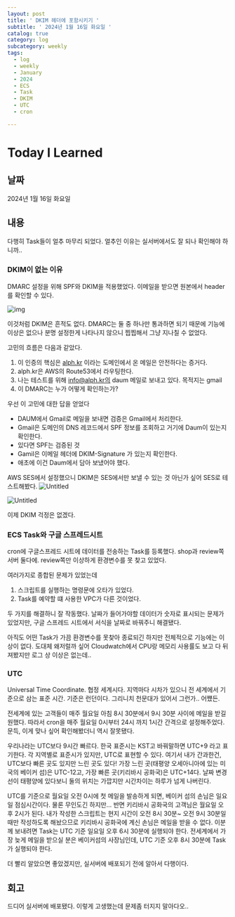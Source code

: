 ```yaml
---
layout: post
title: ' DKIM 헤더에 포함시키기 '
subtitle: ' 2024년 1월 16일 화요일 '
catalog: true
category: log
subcategory: weekly
tags:
  - log
  - weekly
  - January
  - 2024
  - ECS
  - Task
  - DKIM
  - UTC
  - cron

---
```


# Today I Learned

## 날짜

2024년 1월 16일 화요일

## 내용

다행히 Task들이 얼추 마무리 되었다. 얼추인 이유는 실서버에서도 잘 되나 확인해야 하니까..

### DKIM이 없는 이유

 DMARC 설정을 위해 SPF와 DKIM을 적용했었다. 이메일을 받으면 원본에서 header를 확인할 수 있다.

![img](https://cdn.jsdelivr.net/gh/junsoopooh/junsoopooh.github.io/img/log240116/log240116-1.webp)

이것처럼 DKIM은 흔적도 없다. DMARC는 둘 중 하나만 통과하면 되기 때문에 기능에 이상은 없으나 분명 설정한게 나타나지 않으니 찝찝해서 그냥 지나칠 수 없었다.

 고민의 흐름은 다음과 같았다.

1. 이 인증의 핵심은 [alph.kr](http://alph.kr) 이라는 도메인에서 온 메일은 안전하다는 증거다.
2. alph.kr은 AWS의 Route53에서 라우팅한다.
3. 나는 테스트를 위해 info@alph.kr의 daum 메일로 보내고 있다. 목적지는 gmail
4. 이 DMARC는 누가 어떻게 확인하는가?

우선 이 고민에 대한 답을 얻었다

- DAUM에서 Gmail로 메일을 보내면 검증은 Gmail에서 처리한다.
- Gmail은 도메인의 DNS 레코드에서 SPF 정보를 조회하고 거기에 Daum이 있는지 확인한다.
- 있다면 SPF는 검증된 것
- Gamil은 이메일 헤더에 DKIM-Signature 가 있는지 확인한다.
- 애초에 이건 Daum에서 담아 보냈어야 했다.

AWS SES에서 설정했으니 DKIM은 SES에서만 보낼 수 있는 것 아닌가 싶어 SES로 테스트해봤다.
![Untitled](https://cdn.jsdelivr.net/gh/junsoopooh/junsoopooh.github.io/img/log240116/log240116-3.webp)

![Untitled](https://cdn.jsdelivr.net/gh/junsoopooh/junsoopooh.github.io/img/log240116/log240116-2.webp)

이제 DKIM 걱정은 없겠다.

### ECS Task와 구글 스프레드시트

cron에 구글스프레드 시트에 데이터를 전송하는 Task를 등록했다. shop과 review쪽 서버 둘다에. review쪽만 이상하게 환경변수를 못 찾고 있었다.

여러가지로 종합된 문제가 있었는데

1. 스크립트를 실행하는 명령문에 오타가 있었다.
2. Task를 예약할 떄 사용한 VPC가 다른 것이었다.

 두 가지를 해결하니 잘 작동했다. 날짜가 들어가야할 데이터가 숫자로 표시되는 문제가 있었지만, 구글 스프레드 시트에서 서식을 날짜로 바꿔주니 해결됐다.

 아직도 어떤 Task가 가끔 환경변수를 못찾아 종료되긴 하지만 전체적으로 기능에는 이상이 없다. 도대체 왜저럴까 싶어 Cloudwatch에서 CPU랑 메모리 사용률도 보고 다 뒤져봤지만 로그 상 이상은 없는데..

### UTC

Universal Time Coordinate. 협정 세계시다. 지역마다 시차가 있으니 전 세계에서 기준으로 삼는 표준 시간. 기준은 런던이다. 그리니치 천문대가 있어서 그런가.. 어쩄든.

전세계에 있는 고객들이 매주 월요일 아침 8시 30분에서 9시 30분 사이에 메일을 받길 원했다. 따라서 cron을 매주 월요일 0시부터 24시 까지 1시간 간격으로 설정해주었다. 문득, 이게 맞나 싶어 확인해봤더니 역시 잘못됐다.

 우리나라는 UTC보다 9시간 빠르다. 한국 표준시는 KST고 바꿔말하면 UTC+9 라고 표기한다. 각 지역별로 표준시가 있지만, UTC로 표현할 수 있다. 여기서 내가 간과한건, UTC보다 빠른 곳도 있지만 느린 곳도 있다! 가장 느린 곳(태평양 오세아니아에 있는 미국의 베이커 섬)은 UTC-12고, 가장 빠른 곳(키리바시 공화국)은 UTC+14다. 날짜 변경선이 태평양에 있다보니 둘의 위치는 가깝지만 시간차이는 하루가 넘게 나버린다.

 UTC를 기준으로 월요일 오전 0시에 첫 메일을 발송하게 되면, 베이커 섬의 손님은 일요일 점심시간이다. 물론 무인도긴 하지만… 반면 키리바시 공화국의 고객님은 월요일 오후 2시가 된다. 내가 작성한 스크립트는 현지 시간이 오전 8시 30분~ 오전 9시 30분일 때만 작성하도록 해놨으므로 키리바시 공화국에 계신 손님은 메일을 받을 수 없다. 이분께 보내려면 Task는 UTC 기준 일요일 오후 6시 30분에 실행되야 한다. 전세계에서 가장 늦게 메일을 받으실 분은 베이커섬의 사장님인데, UTC 기준 오후 8시 30분에 Task가 실행되야 한다.

 더 빨리 알았으면 좋았겠지만, 실서버에 배포되기 전에 알아서 다행이다.

## 회고

드디어 실서버에 배포됐다. 이렇게 고생했는데 문제좀 터지지 말아다오..
